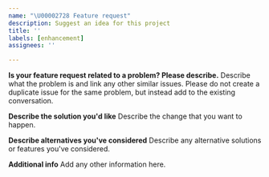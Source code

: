 ```yaml
---
name: "\U00002728 Feature request"
description: Suggest an idea for this project
title: ''
labels: [enhancement]
assignees: ''

---
```


**Is your feature request related to a problem? Please describe.**
Describe what the problem is and link any other similar issues. Please
do not create a duplicate issue for the same problem, but instead add
to the existing conversation.

**Describe the solution you'd like**
Describe the change that you want to happen.

**Describe alternatives you've considered**
Describe any alternative solutions or features you've considered.

**Additional info**
Add any other information here.
